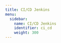 ```yaml
---
title: CI/CD Jenkins
menu:
  sidebar:
    name: CI/CD Jenkins
    identifier: ci_cd
    weight: 300
---
```

